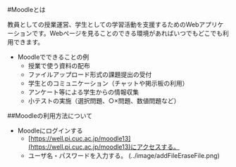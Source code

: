 #Moodleとは

教員としての授業運営、学生としての学習活動を支援するためのWebアプリケーションです。Webページを見ることのできる環境があればいつでもどこでも利用できます。

* Moodleでできることの例
	* 授業で使う資料の配布
	* ファイルアップロード形式の課題提出の受付
	* 学生とのコミュニケーション（チャットや掲示板の利用）
	* アンケート等による学生からの情報収集
	* 小テストの実施（選択問題、○×問題、数値問題など）

##Moodleの利用方法について

* Moodleにログインする
	* [https://well.pi.cuc.ac.jp/moodle13](https://well.pi.cuc.ac.jp/moodle13)にアクセスする。
	* ユーザ名・パスワードを入力する。
(../image/addFileEraseFile.png)

